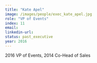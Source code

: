 ```yaml
---
title: "Kate Apel"
image: /images/people/exec_kate_apel.jpg
role: "VP of Events"
index: 11
email:
linkedin-url:
status: past_executive
year: 2016
---
```

2016 VP of Events, 2014 Co-Head of Sales

